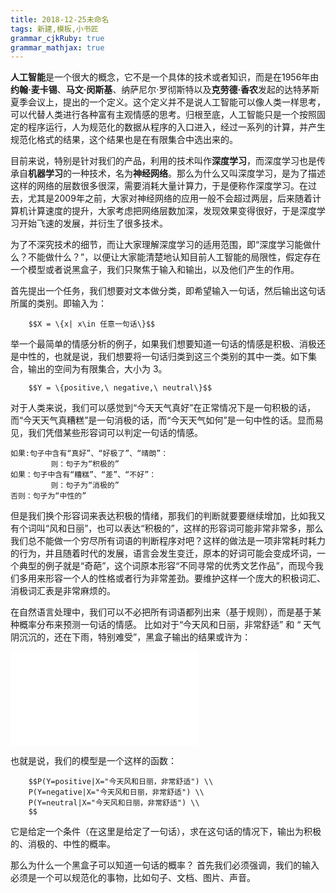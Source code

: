 ```yaml
---
title: 2018-12-25未命名
tags: 新建,模板,小书匠
grammar_cjkRuby: true
grammar_mathjax: true
---
```


**人工智能**是一个很大的概念，它不是一个具体的技术或者知识，而是在1956年由**约翰·麦卡锡**、**马文·闵斯基**、纳萨尼尔·罗彻斯特以及**克劳德·香农**发起的达特茅斯夏季会议上，提出的一个定义。这个定义并不是说人工智能可以像人类一样思考，可以代替人类进行各种富有主观情感的思考。归根至底，人工智能只是一个按照固定的程序运行，人为规范化的数据从程序的入口进入，经过一系列的计算，并产生规范化格式的结果，这个结果也是在有限集合中选出来的。

目前来说，特别是针对我们的产品，利用的技术叫作**深度学习**，而深度学习也是传承自**机器学习**的一种技术，名为**神经网络**。那么为什么又叫深度学习，是为了描述这样的网络的层数很多很深，需要消耗大量计算力，于是便称作深度学习。在过去，尤其是2009年之前，大家对神经网络的应用一般不会超过两层，后来随着计算机计算速度的提升，大家考虑把网络层数加深，发现效果变得很好，于是深度学习开始飞速的发展，并衍生了很多技术。

为了不深究技术的细节，而让大家理解深度学习的适用范围，即“深度学习能做什么？不能做什么？”，以便让大家能清楚地认知目前人工智能的局限性，假定存在一个模型或者说黑盒子，我们只聚焦于输入和输出，以及他们产生的作用。

首先提出一个任务，我们想要对文本做分类，即希望输入一句话，然后输出这句话所属的类别。即输入为：
```mathjax!
	$$X = \{x| x\in 任意一句话\}$$ 
```
举一个最简单的情感分析的例子，如果我们想要知道一句话的情感是积极、消极还是中性的，也就是说，我们想要将一句话归类到这三个类别的其中一类。如下集合，输出的空间为有限集合，大小为 3。
```mathjax!
	$$Y = \{positive,\ negative,\ neutral\}$$ 
```

对于人类来说，我们可以感觉到“今天天气真好”在正常情况下是一句积极的话，而“今天天气真糟糕”是一句消极的话，而“今天天气如何”是一句中性的话。显而易见，我们凭借某些形容词可以判定一句话的情感。
```
如果:句子中含有“真好”、“好极了”、“晴朗”：
         则：句子为“积极的”
如果：句子中含有“糟糕”、“差”、“不好”：
         则：句子为“消极的”
否则：句子为“中性的”
```

但是我们换个形容词来表达积极的情绪，那我们的判断就要要继续增加，比如我又有个词叫“风和日丽”，也可以表达“积极的”，这样的形容词可能非常非常多，那么我们总不能做一个穷尽所有词语的判断程序对吧？这样的做法是一项非常耗时耗力的行为，并且随着时代的发展，语言会发生变迁，原本的好词可能会变成坏词，一个典型的例子就是“奇葩”，这个词原本形容“不同寻常的优秀文艺作品”，而现今我们多用来形容一个人的性格或者行为非常差劲。要维护这样一个庞大的积极词汇、消极词汇表是非常麻烦的。

在自然语言处理中，我们可以不必把所有词语都列出来（基于规则），而是基于某种概率分布来预测一句话的情感。
比如对于“今天风和日丽，非常舒适” 和 “ 天气阴沉沉的，还在下雨，特别难受”，黑盒子输出的结果或许为：

![输出示例](./attachments/1545730575669.table.html)

也就是说，我们的模型是一个这样的函数：
```mathjax!
	$$P(Y=positive|X="今天风和日丽，非常舒适") \\
	P(Y=negative|X="今天风和日丽，非常舒适") \\
	P(Y=neutral|X="今天风和日丽，非常舒适") \\
	$$ 
```
它是给定一个条件（在这里是给定了一句话），求在这句话的情况下，输出为积极的、消极的、中性的概率。

那么为什么一个黑盒子可以知道一句话的概率？
首先我们必须强调，我们的输入必须是一个可以规范化的事物，比如句子、文档、图片、声音。
